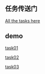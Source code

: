 ## 任务传送门

[All the tasks here](http://ife.baidu.com/task/all)

## demo

[task01](http://jessiejyang.github.io/IFE-tasks/task01.html)  

[task02](http://jessiejyang.github.io/IFE-tasks/task02.html)  

[task03](http://jessiejyang.github.io/IFE-tasks/task03.html)
